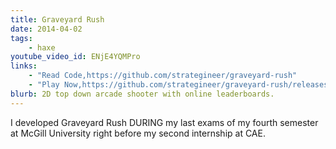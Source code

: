 ```yaml
---
title: Graveyard Rush
date: 2014-04-02
tags:
    - haxe
youtube_video_id: ENjE4YQMPro
links:
    - "Read Code,https://github.com/strategineer/graveyard-rush"
    - "Play Now,https://github.com/strategineer/graveyard-rush/releases"
blurb: 2D top down arcade shooter with online leaderboards.
---
```

I developed Graveyard Rush DURING my last exams of my fourth semester at McGill University right before my second internship at CAE.
